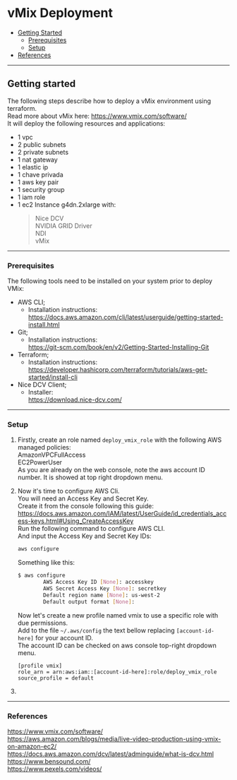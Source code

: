 # vMix Deployment

- [Getting Started](#getting-started)
    - [Prerequisites](#prerequisites)
    - [Setup](#setup)
- [References](#references)
---
## Getting started

The following steps describe how to deploy a vMix environment using terraform.  
Read more about vMix here: https://www.vmix.com/software/  
It will deploy the following resources and applications:  

- 1 vpc  
- 2 public subnets  
- 2 private subnets  
- 1 nat gateway  
- 1 elastic ip  
- 1 chave privada  
- 1 aws key pair  
- 1 security group  
- 1 iam role  
- 1 ec2 Instance g4dn.2xlarge with:  
  > Nice DCV  
  > NVIDIA GRID Driver  
  > NDI  
  > vMix

---
### Prerequisites

The following tools need to be installed on your system prior to deploy VMix:
- AWS CLI;
    - Installation instructions:  
    https://docs.aws.amazon.com/cli/latest/userguide/getting-started-install.html  
- Git;  
    - Installation instructions:  
    https://git-scm.com/book/en/v2/Getting-Started-Installing-Git  
- Terraform;
    - Installation instructions: 
    https://developer.hashicorp.com/terraform/tutorials/aws-get-started/install-cli
- Nice DCV Client;
    - Installer:  
    https://download.nice-dcv.com/  

---
### Setup
1. Firstly, create an role named ``deploy_vmix_role`` with the following AWS managed policies:  
    AmazonVPCFullAccess  
    EC2PowerUser  
   As you are already on the web console, note the aws account ID number. It is showed at top right dropdown menu.  


2. Now it's time to configure AWS Cli.  
You will need an Access Key and Secret Key.  
Create it from the console following this guide:  
https://docs.aws.amazon.com/IAM/latest/UserGuide/id_credentials_access-keys.html#Using_CreateAccessKey    
Run the following command to configure AWS CLI.  
And input the Access Key and Secret Key IDs:  
    ```bash
    aws configure
    ```
    Something like this:  
    ```bash
    $ aws configure
            AWS Access Key ID [None]: accesskey
            AWS Secret Access Key [None]: secretkey
            Default region name [None]: us-west-2
            Default output format [None]:
    ```
    Now let's create a new profile named vmix to use a specific role with due permissions.  
    Add to the file ``~/.aws/config`` the text bellow replacing ``[account-id-here]`` for your account ID.  
    The account ID can be checked on aws console top-right dropdown menu.  
    ```
    [profile vmix]
    role_arn = arn:aws:iam::[account-id-here]:role/deploy_vmix_role
    source_profile = default
    ```  
2. 


---
### References ###
https://www.vmix.com/software/  
https://aws.amazon.com/blogs/media/live-video-production-using-vmix-on-amazon-ec2/  
https://docs.aws.amazon.com/dcv/latest/adminguide/what-is-dcv.html  
https://www.bensound.com/  
https://www.pexels.com/videos/ 




